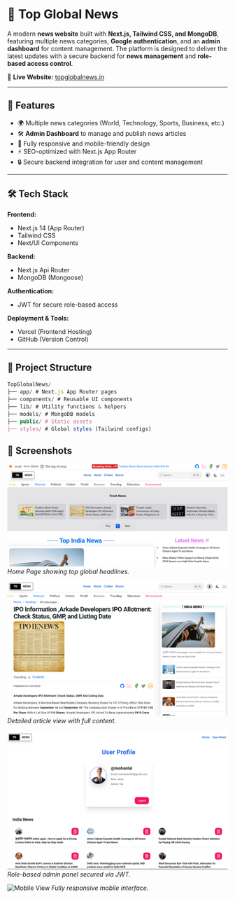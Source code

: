 # 📰 Top Global News

A modern **news website** built with **Next.js, Tailwind CSS, and MongoDB**, featuring multiple news categories, **Google authentication**, and an **admin dashboard** for content management. The platform is designed to deliver the latest updates with a secure backend for **news management** and **role-based access control**.

🔗 **Live Website:** [topglobalnews.in](https://topglobalnews.in)

---

## 🚀 Features

- 🌍 Multiple news categories (World, Technology, Sports, Business, etc.)  
- 🛠️ **Admin Dashboard** to manage and publish news articles  
- 📱 Fully responsive and mobile-friendly design  
- ⚡ SEO-optimized with Next.js App Router  
- 🔒 Secure backend integration for user and content management  

---

## 🛠️ Tech Stack

**Frontend:**  
- Next.js 14 (App Router)  
- Tailwind CSS  
- Next/UI Components  

**Backend:**  
- Next.js Api Router
- MongoDB (Mongoose)  

**Authentication:**  
- JWT for secure role-based access  

**Deployment & Tools:**  
- Vercel (Frontend Hosting)  
- GitHub (Version Control)  

---

## 📂 Project Structure
```js
TopGlobalNews/
├── app/ # Next.js App Router pages
├── components/ # Reusable UI components
├── lib/ # Utility functions & helpers
├── models/ # MongoDB models
├── public/ # Static assets
├── styles/ # Global styles (Tailwind configs)

```

## 📸 Screenshots

![Home Page](./public/screenshots/home.png)
*Home Page showing top global headlines.*

![Article View](./public/screenshots/article.png)
*Detailed article view with full content.*

![Admin Dashboard](./public/screenshots/admin.png)
*Role-based admin panel secured via JWT.*

![Mobile View](./public/screenshots/mobile.png)
*Fully responsive mobile interface.*

